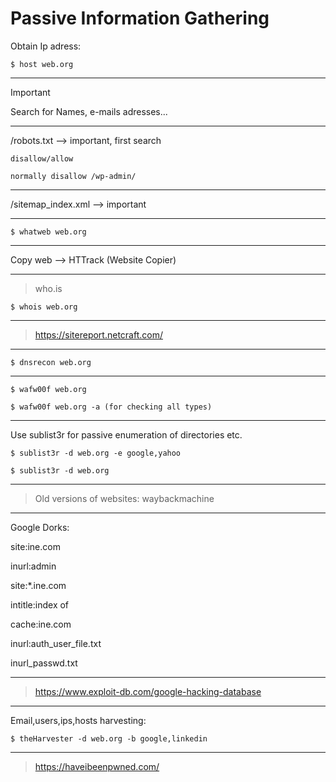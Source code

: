# Passive Information Gathering

Obtain Ip adress:
```
$ host web.org
```
--------------------------------------------------------------------

> [!IMPORTANT]
> Search for Names, e-mails adresses...

--------------------------------------------------------------------

/robots.txt —> important, first search

    disallow/allow 

    normally disallow /wp-admin/

--------------------------------------------------------------------

/sitemap_index.xml —> important

--------------------------------------------------------------------

```
$ whatweb web.org
```

--------------------------------------------------------------------

Copy web —> HTTrack (Website Copier)

--------------------------------------------------------------------

> who.is

```
$ whois web.org
```

--------------------------------------------------------------------

> https://sitereport.netcraft.com/

--------------------------------------------------------------------

```
$ dnsrecon web.org
```

--------------------------------------------------------------------

```
$ wafw00f web.org

$ wafw00f web.org -a (for checking all types)
```

--------------------------------------------------------------------

Use sublist3r for passive enumeration of directories etc.
```
$ sublist3r -d web.org -e google,yahoo

$ sublist3r -d web.org
```

--------------------------------------------------------------------

> Old versions of websites: waybackmachine

--------------------------------------------------------------------

Google Dorks:

site:ine.com 

inurl:admin

site:*.ine.com 

intitle:index of

cache:ine.com

inurl:auth_user_file.txt

inurl_passwd.txt

--------------------------------------------------------------------

> https://www.exploit-db.com/google-hacking-database

--------------------------------------------------------------------

Email,users,ips,hosts harvesting:
```
$ theHarvester -d web.org -b google,linkedin
```

--------------------------------------------------------------------

> https://haveibeenpwned.com/